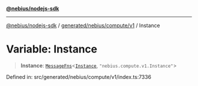 [**@nebius/nodejs-sdk**](../../../../../README.md)

***

[@nebius/nodejs-sdk](../../../../../README.md) / [generated/nebius/compute/v1](../README.md) / Instance

# Variable: Instance

> **Instance**: [`MessageFns`](../../../../../runtime/protos/core/interfaces/MessageFns.md)\<[`Instance`](../interfaces/Instance.md), `"nebius.compute.v1.Instance"`\>

Defined in: src/generated/nebius/compute/v1/index.ts:7336
